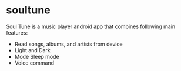 # soultune
Soul Tune is a music player android app that combines following main features:
* Read songs, albums, and artists from device
* Light and Dark
* Mode Sleep mode
* Voice command
